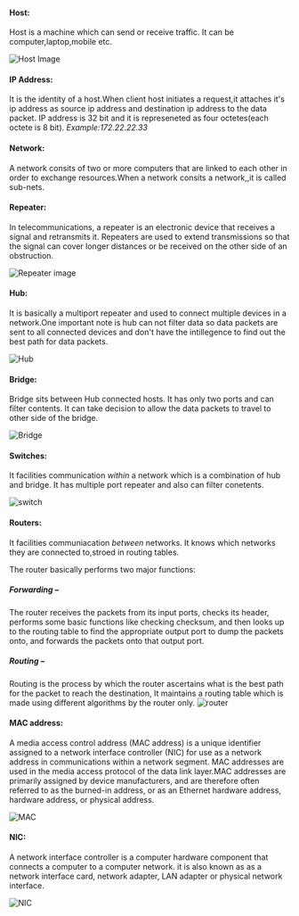#### Host:
Host is a machine which can send or receive traffic. It can be computer,laptop,mobile etc.

![Host Image](https://cdn.ttgtmedia.com/rms/onlineImages/networking-network_and_host_ids_mobile.jpg)

#### IP Address:
It is the identity of a host.When client host initiates a request,it attaches it's ip address as source ip address and destination ip address to the data packet.
IP address is 32 bit and it is represeneted as four octetes(each octete is 8 bit).
*Example:172.22.22.33*

#### Network:
A network consits of two or more computers that are linked to each other in order to exchange resources.When a network consits a network,,it is called sub-nets.

#### Repeater:
In telecommunications, a repeater is an electronic device that receives a signal and retransmits it. Repeaters are used to extend transmissions so that the signal can cover longer distances or be received on the other side of an obstruction.

![Repeater image](https://www.tutorialsweb.com/images/networking-images/repeater.jpg)

#### Hub:
It is basically a multiport repeater and used to connect multiple devices in a network.One important note is hub can not filter data so data packets are sent to all connected devices and don't have the intillegence to find out the best path for data packets.

![Hub](https://www.learnabhi.com/wp-content/uploads/2018/02/switch-and-router.jpg)

#### Bridge:
Bridge sits between Hub connected hosts. It has only two ports and can filter contents. It can take decision to allow the data packets to travel to other side of the bridge.

![Bridge](https://digitalthinkerhelp.com/ezoimgfmt/i.ibb.co/2NFS67b/what-is-bridge.png?ezimgfmt=rs:364x194/rscb1/ng:webp/ngcb1)

#### Switches:
It facilities communication *within* a network which is a combination of hub and bridge. It has multiple port repeater and also can filter conetents.

![switch](https://image.slidesharecdn.com/networkdevices-ppt-150907062314-lva1-app6892/95/network-devices-ppt-5-638.jpg?cb=1441607220)

#### Routers:
It facilities communiacation *between* networks. It knows which networks they are connected to,stroed in routing tables.

The router basically performs two major functions: 
##### Forwarding – 
The router receives the packets from its input ports, checks its header, performs some basic functions like checking checksum, and then looks up to the routing table to find the appropriate output port to dump the packets onto, and forwards the packets onto that output port.
##### Routing – 
Routing is the process by which the router ascertains what is the best path for the packet to reach the destination, It maintains a routing table which is made using different algorithms by the router only.
![router](https://i.ytimg.com/vi/ZvWn5xBflUs/maxresdefault.jpg)

#### MAC address:
A media access control address (MAC address) is a unique identifier assigned to a network interface controller (NIC) for use as a network address in communications within a network segment. MAC addresses are used in the media access protocol of the data link layer.MAC addresses are primarily assigned by device manufacturers, and are therefore often referred to as the burned-in address, or as an Ethernet hardware address, hardware address, or physical address.

![MAC](https://upload.wikimedia.org/wikipedia/commons/7/77/UMTS_Router_Surf%40home_II%2C_o2-0017.jpg)

#### NIC:
A network interface controller  is a computer hardware component that connects a computer to a computer network. it is also known as as a network interface card, network adapter, LAN adapter or physical network interface.

![NIC](https://upload.wikimedia.org/wikipedia/commons/thumb/9/9e/Network_card.jpg/1280px-Network_card.jpg)